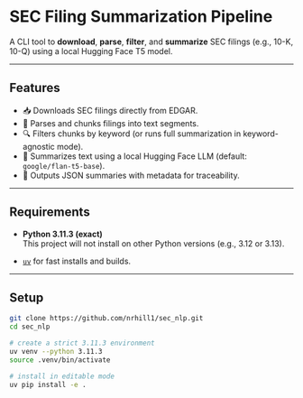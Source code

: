 # SEC Filing Summarization Pipeline

A CLI tool to **download**, **parse**, **filter**, and **summarize** SEC filings (e.g., 10-K, 10-Q) using a local Hugging Face T5 model.

---

## Features

- 📥 Downloads SEC filings directly from EDGAR.  
- 📝 Parses and chunks filings into text segments.  
- 🔍 Filters chunks by keyword (or runs full summarization in keyword-agnostic mode).  
- 🤖 Summarizes text using a local Hugging Face LLM (default: `google/flan-t5-base`).  
- 📂 Outputs JSON summaries with metadata for traceability.  

---

## Requirements

- **Python 3.11.3 (exact)**  
  This project will not install on other Python versions (e.g., 3.12 or 3.13).  

- [`uv`](https://github.com/astral-sh/uv) for fast installs and builds.  

---

## Setup

```bash
git clone https://github.com/nrhill1/sec_nlp.git
cd sec_nlp

# create a strict 3.11.3 environment
uv venv --python 3.11.3
source .venv/bin/activate

# install in editable mode
uv pip install -e .
